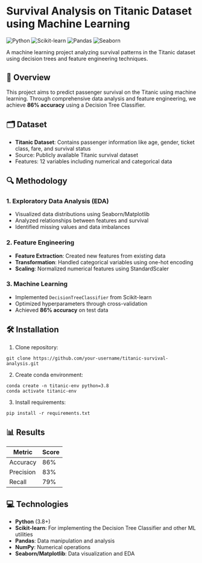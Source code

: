 # Survival Analysis on Titanic Dataset using Machine Learning

![Python](https://img.shields.io/badge/Python-3.8%2B-blue)
![Scikit-learn](https://img.shields.io/badge/Scikit--learn-1.2.2-orange)
![Pandas](https://img.shields.io/badge/Pandas-1.5.3-red)
![Seaborn](https://img.shields.io/badge/Seaborn-0.12.2-lightgrey)

A machine learning project analyzing survival patterns in the Titanic dataset using decision trees and feature engineering techniques.

## 📌 Overview
This project aims to predict passenger survival on the Titanic using machine learning. Through comprehensive data analysis and feature engineering, we achieve **86% accuracy** using a Decision Tree Classifier.

## 🗂 Dataset
- **Titanic Dataset**: Contains passenger information like age, gender, ticket class, fare, and survival status
- Source: Publicly available Titanic survival dataset
- Features: 12 variables including numerical and categorical data

## 🔍 Methodology
### 1. Exploratory Data Analysis (EDA)
- Visualized data distributions using Seaborn/Matplotlib
- Analyzed relationships between features and survival
- Identified missing values and data imbalances

### 2. Feature Engineering
- **Feature Extraction**: Created new features from existing data
- **Transformation**: Handled categorical variables using one-hot encoding
- **Scaling**: Normalized numerical features using StandardScaler

### 3. Machine Learning
- Implemented `DecisionTreeClassifier` from Scikit-learn
- Optimized hyperparameters through cross-validation
- Achieved **86% accuracy** on test data

## 🛠 Installation
1. Clone repository:
```
git clone https://github.com/your-username/titanic-survival-analysis.git
```
2. Create conda environment:

```
conda create -n titanic-env python=3.8
conda activate titanic-env
```

3. Install requirements:
```
pip install -r requirements.txt
```

## 📊 Results
| Metric        | Score |
|---------------|-------|
| Accuracy      | 86%   |
| Precision     | 83%   |
| Recall        | 79%   |


## 💻 Technologies
- **Python** (3.8+)
- **Scikit-learn**: For implementing the Decision Tree Classifier and other ML utilities
- **Pandas**: Data manipulation and analysis
- **NumPy**: Numerical operations
- **Seaborn/Matplotlib**: Data visualization and EDA